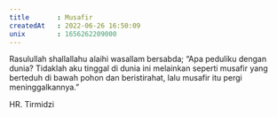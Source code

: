 ```yaml
---
title       : Musafir
createdAt   : 2022-06-26 16:50:09
unix        : 1656262209000 
---
```


Rasulullah shallallahu alaihi wasallam bersabda; “Apa peduliku dengan dunia? Tidaklah aku tinggal di dunia ini melainkan seperti musafir yang berteduh di bawah pohon dan beristirahat, lalu musafir itu pergi meninggalkannya.”

HR. Tirmidzi

